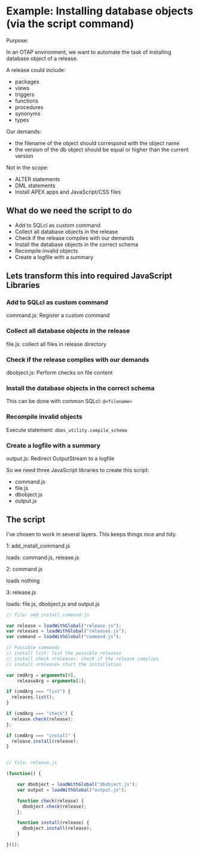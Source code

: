 # Example: Installing database objects (via the script command)

Purpose:

In an OTAP environment, we want to automate the task of installing database object of a release.

A release could include:
- packages
- views
- triggers
- functions
- procedures
- synonyms
- types

Our demands:
- the filename of the object should correspond with the object name
- the version of the db object should be equal or higher than the current version

Not in the scope:
- ALTER statements
- DML statements
- Install APEX apps and JavaScript/CSS files

## What do we need the script to do
- Add to SQLcl as custom command
- Collect all database objects in the release
- Check if the release complies with our demands
- Install the database objects in the correct schema
- Recompile invalid objects
- Create a logfile with a summary

## Lets transform this into required JavaScript Libraries

### Add to SQLcl as custom command
command.js: Register a custom command

### Collect all database objects in the release
file.js: collect all files in release directory

### Check if the release complies with our demands
dbobject.js: Perform checks on file content

### Install the database objects in the correct schema

This can be done with common SQLcl: `@<filename>`

### Recompile invalid objects
Execute statement: `dbms_utility.compile_schema`

### Create a logfile with a summary
output.js: Redirect OutputStream to a logfile

So we need three JavaScript libraries to create this script:
- command.js
- file.js
- dbobject.js
- output.js

## The script

I've chosen to work in several layers. This keeps things nice and tidy.

1: add_install_command.js

loads: command.js, release.js

2: command.js

loads nothing

3: release.js

loads: file.js, dbobject.js and output.js

```javascript
// file: add_install_command.js

var release = loadWithGlobal("release.js");
var releases = loadWithGlobal("releases.js");
var command = loadWithGlobal("command.js");

// Possible commands
// install list: list the possible releases
// install check <release>: check if the release complies
// install <release> start the installation

var cmdArg = arguments[0],
    releaseArg = arguments[1];

if (cmdArg === "list") {
  releases.list();
}

if (cmdArg === "check") {
  release.check(release);
};

if (cmdArg === "install" {
  release.install(release);
}



```

```javascript
// file: release.js

(function() {

    var dbobject = loadWithGlobal("dbobject.js");
    var output = loadWithGlobal("output.js");

    function check(release) {
      dbobject.check(release);
    };

    function install(release) {
      dbobject.install(release);
    }

})();

```
